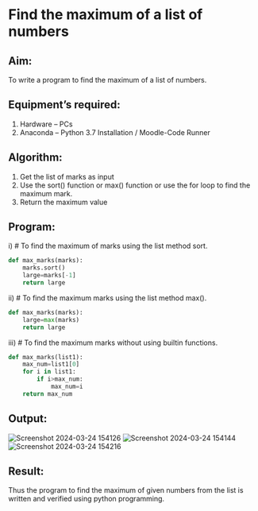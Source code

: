 # Find the maximum of a list of numbers
## Aim:
To write a program to find the maximum of a list of numbers.
## Equipment’s required:
1.	Hardware – PCs
2.	Anaconda – Python 3.7 Installation / Moodle-Code Runner
## Algorithm:
1.	Get the list of marks as input
2.	Use the sort() function or max() function or use the for loop to find the maximum mark.
3.	Return the maximum value
## Program:

i)	# To find the maximum of marks using the list method sort.
```Python
def max_marks(marks):
    marks.sort()
    large=marks[-1]
    return large
```

ii)	# To find the maximum marks using the list method max().
```Python
def max_marks(marks):
    large=max(marks)
    return large
```

iii) # To find the maximum marks without using builtin functions.
```Python
def max_marks(list1):
    max_num=list1[0]
    for i in list1:
        if i>max_num:
            max_num=i
    return max_num
```



## Output:
![Screenshot 2024-03-24 154126](https://github.com/drgbhuvaneswari/FindMaximum/assets/135305537/1d23414a-9bb9-4225-9d7e-c6e4ddd5e079)
![Screenshot 2024-03-24 154144](https://github.com/drgbhuvaneswari/FindMaximum/assets/135305537/d2dc4667-c12d-4716-a250-edb1f2ea18f5)
![Screenshot 2024-03-24 154216](https://github.com/drgbhuvaneswari/FindMaximum/assets/135305537/35109d0c-2124-451f-9a82-0268c2c9c091)


## Result:
Thus the program to find the maximum of given numbers from the list is written and verified using python programming.
